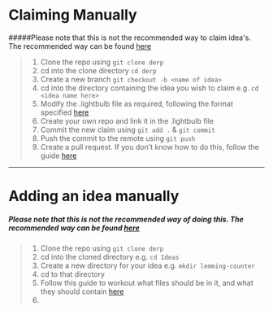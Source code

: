 # **Claiming Manually**
#####Please note that this is not the recommended way to claim idea's. The recommended way can be found [here](http://derp)

> 1. Clone the repo using `git clone derp`
> 2. cd into the clone directory `cd derp`
> 3. Create a new branch `git checkout -b <name of idea>`
> 4. cd into the directory containing the idea  you wish to claim e.g. `cd <idea name here>`
> 5. Modify the .lightbulb file as required, following the format specified [here](http://placehold)
> 6. Create your own repo and link it in the .lightbulb file
> 7. Commit the new claim using `git add .` & `git commit`
> 8. Push the commit to the remote using `git push`
> 9. Create a pull request. If you don't know how to do this, follow the guide [here](https://help.github.com/articles/creating-a-pull-request/)

---
# **Adding an idea manually**
##### Please note that this is not the recommended way of doing this. The recommended way can be found [here](http://derp)

>1. Clone the repo using `git clone derp`
>2. cd into the cloned directory e.g. `cd Ideas`
>3. Create a new directory for your idea e.g. `mkdir lemming-counter`
>4. cd to that directory
>5. Follow this guide to workout what files should be in it, and what they should contain [here](http://derp)
>6. 